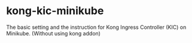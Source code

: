 # kong-kic-minikube
The basic setting and the instruction for Kong Ingress Controller (KIC) on Minikube. (Without using kong addon)
